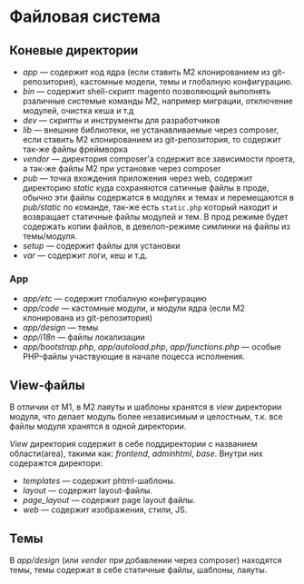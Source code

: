 # Файловая система

## Коневые директории

* _app_ — содержит код ядра (если ставить M2 клонированием из git-репозитория), кастомные модели, темы и глобалную конфигурацию.
* _bin_ — содержит shell-скрипт magento позволяющий выполнять рзаличные системые команды M2, например миграции, отключение модулей, очистка кеша и т.д
* _dev_ — скрипты и инструменты для разработчиков
* _lib_ — внешние библиотеки, не устанавливаемые через composer, если ставить M2 клонированием из git-репозитория, то содержит так-же файлы фреймворка
* _vendor_ — директория composer'а содержит все зависимости проета, а так-же файлы M2 при установке через composer
* _pub_ — точка вхождения приложения через web, содержит директорию _static_ куда сохраняются сатичные файлы в проде, обычно эти файлы содержатся в модулях и темах и перемещаются в _pub/static_ по команде, так-же есть `static.php` который находит и возвращает статичные файлы модулей и тем. В прод режиме будет содержать копии файлов, в девелоп-режиме симлинки на файлы из темы/модуля.
* _setup_ — содержит файлы для установки
* _var_ — содержит логи, кеш и т.д.

### App

* _app/etc_ — содержит глобалную конфигурацию
* _app/code_ — кастомные модули, и модули ядра (если M2 клонирована из git-репозитория)
* _app/design_ — темы
* _app/i18n_ — файлы локализации
* _app/bootstrap.php_, _app/autoload.php_, _app/functions.php_ — особые PHP-файлы участвующие в начале поцесса исполнения.

## View-файлы

В отличии от M1, в M2 лаяуты и шаблоны хранятся в _view_ директории модуля, что делает модуль более независимым и целостным, т.к. все файлы модуля хранятся в одной директории.

_View_ директория содержит в себе поддиректории с названием области(area), такими как: _frontend_, _adminhtml_, _base_. Внутри них содеражтся директори: 
* _templates_ — содержит phtml-шаблоны.
* _layout_ — содержит layout-файлы.
* _page_layout_ — содержит page layout файлы.
* _web_ — содержит изображения, стили, JS.

## Темы

В _app/design_ (или _vender_ при добавлении через composer) находятся темы, темы содержат в себе статичные файлы, шаблоны, лаяуты.

